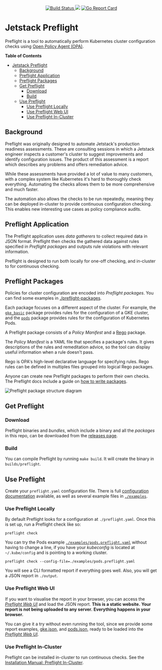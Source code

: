 <p align="center">
<a href="https://prow.build-infra.jetstack.net/?job=post-preflight-release-canary">
<!-- prow build badge, godoc, and go report card-->
<img alt="Build Status" src="https://prow.build-infra.jetstack.net/badge.svg?jobs=post-preflight-release-canary">
</a>
<a href="https://godoc.org/github.com/jetstack/preflight"><img src="https://godoc.org/github.com/jetstack/preflight?status.svg"></a>
<a href="https://goreportcard.com/report/github.com/jetstack/preflight"><img alt="Go Report Card" src="https://goreportcard.com/badge/github.com/jetstack/preflight" /></a>
</p>

# Jetstack Preflight

Preflight is a tool to automatically perform Kubernetes cluster
configuration checks using [Open Policy Agent (OPA)](https://www.openpolicyagent.org/).

<!-- markdown-toc start - Don't edit this section. Run M-x markdown-toc-refresh-toc -->
**Table of Contents**

- [Jetstack Preflight](#jetstack-preflight)
    - [Background](#background)
    - [Preflight Application](#preflight-application)
    - [Preflight Packages](#preflight-packages)
    - [Get Preflight](#get-preflight)
        - [Download](#download)
        - [Build](#build)
    - [Use Preflight](#use-preflight)
        - [Use Preflight Locally](#use-preflight-locally)
        - [Use Preflight Web UI](#use-preflight-web-ui)
        - [Use Preflight In-Cluster](#use-preflight-in-cluster)

<!-- markdown-toc end -->

## Background

Preflight was originally designed to automate Jetstack's production readiness assessments.
These are consulting sessions in which a Jetstack engineer inspects a customer's
cluster to suggest improvements and identify configuration issues. 
The product of this assessment is a report
which describes any problems and offers remediation advice.

While these assessments have provided a lot of value to many customers,
with a complex system like Kubernetes it's hard to thoroughly check everything.
Automating the checks allows them to be more comprehensive and much faster.

The automation also allows the checks to be run repeatedly,
meaning they can be deployed in-cluster to provide continuous configuration checking.
This enables new interesting use cases as policy compliance audits.

## Preflight Application

The Preflight application uses *data gatherers*
to collect required data in JSON format.
Preflight then checks the gathered data against rules specified in
*Preflight packages* and outputs rule violations with relevant information.

Preflight is designed to run both locally for one-off checking,
and in-cluster to for continuous checking.

## Preflight Packages

Policies for cluster configuration are encoded into *Preflight packages*.
You can find some examples in [./preflight-packages](./preflight-packages).

Each package focuses on a different aspect of the cluster.
For example, the [`gke_basic`](preflight-packages/examples.jetstack.io/gke_basic)
package provides rules for the configuration of a GKE cluster,
and the [`pods`](preflight-packages/jetstack.io/pods) package
provides rules for the configuration of Kubernetes Pods.

A Preflight package consists of a *Policy Manifest* and a
[Rego](https://www.openpolicyagent.org/docs/latest/#rego) package.

The *Policy Manifest* is a YAML file that specifies a package's rules.
It gives descriptions of the rules and remeditation advice,
so the tool can display useful information when a rule doesn't pass.

Rego is OPA's high-level declarative language for specifying rules.
Rego rules can be defined in multiples files grouped into logical Rego packages.

Anyone can create new Preflight packages to perform their own checks.
The Preflight docs include a guide on [how to write packages](./docs/how_to_write_packages.md).

![Preflight package structure diagram](./docs/images/preflight_package.png)

## Get Preflight

### Download

Preflight binaries and *bundles*,
which include a binary and all the *packages* in this repo,
can be downloaded from the [releases page](https://github.com/jetstack/preflight/releases).

### Build

You can compile Preflight by running `make build`.
It will create the binary in `builds/preflight`.

## Use Preflight

Create your `preflight.yaml` configuration file.
There is full [configuration documentation](./docs/configuration.md) available,
as well as several example files in [`./examples`](./examples).

### Use Preflight Locally

By default Preflight looks for a configuration at `./preflight.yaml`.
Once this is set up, run a Preflight check like so:

```
preflight check
```

You can try the Pods example
[`./examples/pods.preflight.yaml`](./examples/pods.preflight.yaml)
without having to change a line,
if you have your *kubeconfig* is located at `~/.kube/config` and
is pointing to a working cluster.

```
preflight check --config-file=./examples/pods.preflight.yaml
```

You will see a CLI formatted report if everything goes well.
Also, you will get a JSON report in `./output`.

### Use Preflight Web UI

If you want to visualise the report in your browser,
you can access the [*Preflight Web UI*](https://preflight.jetstack.io/)
and load the JSON report.
**This is a static website.**
**Your report is not being uploaded to any server.**
**Everything happens in your browser.**

You can give it a try without even running the tool,
since we provide some report examples, [gke.json](./examples/reports/gke.json),
and [pods.json](./examples/reports/pods.json),
ready to be loaded into the [*Preflight Web UI*](https://preflight.jetstack.io/).

### Use Preflight In-Cluster

Preflight can be installed in-cluster to run continuous checks.
See the [Installation Manual: Preflight In-Cluster](./docs/installation_manual_in_cluster.md).
